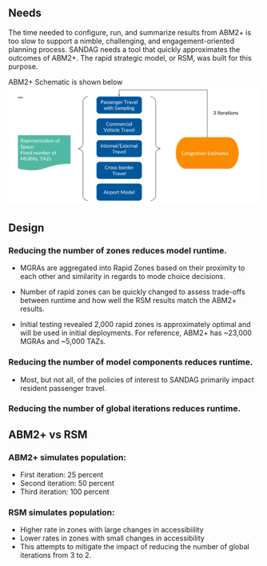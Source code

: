 
##  Needs
The time needed to configure, run, and summarize results from ABM2+ is too slow to support a nimble, challenging, and engagement-oriented planning process. SANDAG needs a tool that quickly approximates the outcomes of ABM2+. The rapid strategic model, or RSM, was built for this purpose.

ABM2+ Schematic is shown below
![](images\abm2plus_schematic.PNG)

## Design
### Reducing the number of zones reduces model runtime. 

* MGRAs are aggregated into Rapid Zones based on their proximity to each other and similarity in regards to mode choice decisions.

* Number of rapid zones can be quickly changed to assess trade-offs between runtime and how well the RSM results match the ABM2+ results.

* Initial testing revealed 2,000 rapid zones is approximately optimal and will be used in initial deployments. For reference, ABM2+ has ~23,000 MGRAs and ~5,000 TAZs.

### Reducing the number of model components reduces runtime.

* Most, but not all, of the policies of interest to SANDAG primarily impact resident passenger travel. 

### Reducing the number of global iterations reduces runtime.

## ABM2+ vs RSM 
### ABM2+ simulates population:
* First iteration: 25 percent
* Second iteration: 50 percent
* Third iteration: 100 percent

### RSM simulates population: 
* Higher rate in zones with large changes in accessibiility
* Lower rates in zones with small changes in accessibility
* This attempts to mitigate the impact of reducing the number of global iterations from 3 to 2.     

